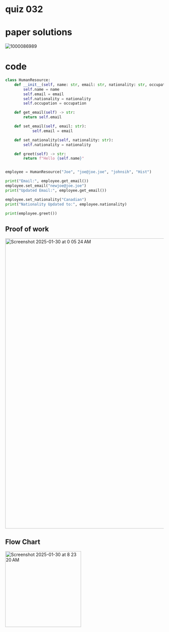 # quiz 032


# paper solutions
![1000086989](https://github.com/user-attachments/assets/93b7a79f-7130-4935-ad03-aabec4ae4eeb)


# code
```.py
class HumanResource:
    def __init__(self, name: str, email: str, nationality: str, occupation: str):
        self.name = name
        self.email = email
        self.nationality = nationality
        self.occupation = occupation

    def get_email(self) -> str:
        return self.email

    def set_email(self, email: str):
            self.email = email

    def set_nationality(self, nationality: str):
        self.nationality = nationality

    def greet(self) -> str:
        return f"Hello {self.name}"


employee = HumanResource("Joe", "joe@joe.joe", "johnsih", "Hist")

print("Email:", employee.get_email())
employee.set_email("newjoe@joe.joe")
print("Updated Email:", employee.get_email())

employee.set_nationality("Canadian")
print("Nationality Updated to:", employee.nationality)

print(employee.greet())
```

## Proof of work
<img width="922" alt="Screenshot 2025-01-30 at 0 05 24 AM" src="https://github.com/user-attachments/assets/763c262d-0318-49a3-8e10-3d610c58785f" />

## Flow Chart

<img width="241" alt="Screenshot 2025-01-30 at 8 23 20 AM" src="https://github.com/user-attachments/assets/38632bb8-8bf6-4eb8-8a1e-bdfa20775d91" />

